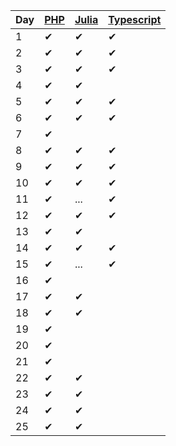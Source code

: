 | Day | [PHP](php/src/Aoc/Days) | [Julia](julia/src) | [Typescript](typescript/src/days) |
| --- | --- | ----- | ----- |
| 1   | ✔ | ✔ | ✔ |
| 2   | ✔ | ✔ | ✔ |
| 3   | ✔ | ✔ | ✔ |
| 4   | ✔ | ✔ |   |
| 5   | ✔ | ✔ | ✔ |
| 6   | ✔ | ✔ | ✔ |
| 7   | ✔ |   |   |
| 8   | ✔ | ✔ | ✔ |
| 9   | ✔ | ✔ | ✔ |
| 10   | ✔ | ✔ | ✔ |
| 11   | ✔ | ...  | ✔ |
| 12   | ✔ | ✔ | ✔ |
| 13   | ✔ | ✔ |  |
| 14   | ✔ | ✔ | ✔ |
| 15   | ✔ | ...  | ✔ |
| 16   | ✔ |   |  |
| 17   | ✔ | ✔ |  |
| 18   | ✔ | ✔ |  |
| 19   | ✔ |   |  |
| 20   | ✔ |   |  |
| 21   | ✔ |   |  |
| 22   | ✔ | ✔ |  |
| 23   | ✔ | ✔ |  |
| 24   | ✔ | ✔ |  |
| 25   | ✔ | ✔ |  |
